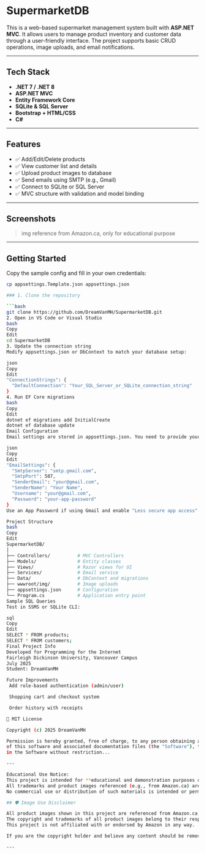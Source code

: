 # SupermarketDB 

This is a web-based supermarket management system built with **ASP.NET MVC**. It allows users to manage product inventory and customer data through a user-friendly interface. The project supports basic CRUD operations, image uploads, and email notifications.

---

## Tech Stack

- **.NET 7 / .NET 8**
- **ASP.NET MVC**
- **Entity Framework Core**
- **SQLite & SQL Server**
- **Bootstrap + HTML/CSS**
- **C#**

---

## Features

- ✅ Add/Edit/Delete products
- ✅ View customer list and details
- ✅ Upload product images to database
- ✅ Send emails using SMTP (e.g., Gmail)
- ✅ Connect to SQLite or SQL Server
- ✅ MVC structure with validation and model binding

---

## Screenshots

> img reference from Amazon.ca, only for educational purpose

---

## Getting Started

Copy the sample config and fill in your own credentials:

````bash
cp appsettings.Template.json appsettings.json

### 1. Clone the repository

```bash
git clone https://github.com/DreamVanMH/SupermarketDB.git
2. Open in VS Code or Visual Studio
bash
Copy
Edit
cd SupermarketDB
3. Update the connection string
Modify appsettings.json or DbContext to match your database setup:

json
Copy
Edit
"ConnectionStrings": {
  "DefaultConnection": "Your_SQL_Server_or_SQLite_connection_string"
}
4. Run EF Core migrations
bash
Copy
Edit
dotnet ef migrations add InitialCreate
dotnet ef database update
Email Configuration
Email settings are stored in appsettings.json. You need to provide your SMTP credentials to send emails:

json
Copy
Edit
"EmailSettings": {
  "SmtpServer": "smtp.gmail.com",
  "SmtpPort": 587,
  "SenderEmail": "your@gmail.com",
  "SenderName": "Your Name",
  "Username": "your@gmail.com",
  "Password": "your-app-password"
}
Use an App Password if using Gmail and enable "Less secure app access" if needed.

Project Structure
bash
Copy
Edit
SupermarketDB/
│
├── Controllers/          # MVC Controllers
├── Models/               # Entity classes
├── Views/                # Razor views for UI
├── Services/             # Email service
├── Data/                 # DbContext and migrations
├── wwwroot/img/          # Image uploads
├── appsettings.json      # Configuration
└── Program.cs            # Application entry point
Sample SQL Queries
Test in SSMS or SQLite CLI:

sql
Copy
Edit
SELECT * FROM products;
SELECT * FROM customers;
Final Project Info
Developed for Programming for the Internet
Fairleigh Dickinson University, Vancouver Campus
July 2025
Student: DreamVanMH

Future Improvements
 Add role-based authentication (admin/user)

 Shopping cart and checkout system

 Order history with receipts

📜 MIT License

Copyright (c) 2025 DreamVanMH

Permission is hereby granted, free of charge, to any person obtaining a copy
of this software and associated documentation files (the "Software"), to deal
in the Software without restriction...

---

Educational Use Notice:
This project is intended for **educational and demonstration purposes only**.
All trademarks and product images referenced (e.g., from Amazon.ca) are the property of their respective owners.
No commercial use or distribution of such materials is intended or permitted.

## 🛡️ Image Use Disclaimer

All product images shown in this project are referenced from Amazon.ca and are used **strictly for educational and non-commercial purposes only**.
The copyright and trademarks of all product images belong to their respective owners.
This project is not affiliated with or endorsed by Amazon in any way.

If you are the copyright holder and believe any content should be removed, please contact us.

---
````
